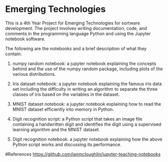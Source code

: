 # Emerging Technologies

This is a 4th Year Project for Emerging Technologies for sortware development.
The project involves writing documentation, code, and comments
in the programming language Python and using the Jupyter notebook software.

The following are the notebooks and a brief description of what they contain:

1. numpy random notebook: a jupyter notebook explaining the concepts
behind and the use of the numpy random package, including plots
of the various distributions.

2. Iris dataset notebook: a jupyter notebook explaining the famous
iris data set including the difficulty in writing an algorithm to separate
the three classes of iris based on the variables in the dataset.

3. MNIST dataset notebook: a jupyter notebook explaining how to
read the MNIST dataset efficiently into memory in Python.

4. Digit recognition script: a Python script that takes an image file
containing a handwritten digit and identifies the digit using a supervised
learning algorithm and the MNIST dataset.

5. Digit recognition notebook: a jupyter notebook explaining how the
above Python script works and discussing its performance.

#References
https://github.com/ianmcloughlin/jupyter-teaching-notebooks
